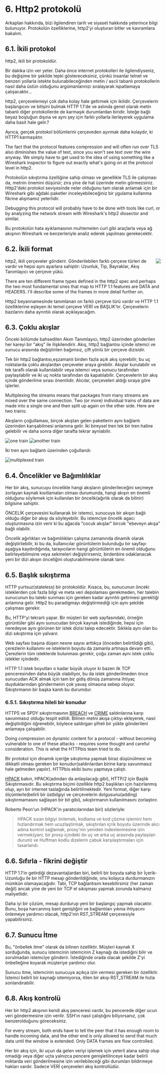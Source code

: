 # 6. Http2 protokolü

Arkaplan hakkında, bizi ilgilendiren tarih ve siyaset hakkında yeterince bilgi bulunuyor. Protokolün özelliklerine, http2'yi oluşturan bitler ve kavramlara bakalım.

## 6.1. İkili protokol

http2, ikili bir protokoldür.

Bir dakika izin ver yeter. Daha önce internet protokolleri ile ilgilendiyseniz, bu değişime bir şekilde tepki göstereceksiniz, çünkü insanlar telnet ve benzeri yollarla istekte bulunabileceğinden metin / ascii tabanlı protokollerin nasıl daha üstün olduğunu argümanlarınızı sıralayarak ispatlamaya çalışacaktır...

http2, çerçevelemeyi çok daha kolay hale getirmek için ikilidir. Çerçevelerin başlangıcını ve bitişini bulmak HTTP 1.1'de ve aslında genel olarak metin tabanlı diğer protokollerde de karmaşık durumlardan biridir. İsteğe bağlı beyaz boşluğun dışına ve aynı şey için farklı yollarla ilerleyerek uygulama daha basit hale gelir.?

Ayrıca, gerçek protokol bölümlerini çerçeveden ayırmak daha kolaydır, ki HTTP1 karmaşıktır.

The fact that the protocol features compression and will often run over TLS also diminishes the value of text, since you won't see text over the wire anyway. We simply have to get used to the idea of using something like a Wireshark inspector to figure out exactly what's going on at the protocol level in http2.

Protokolün sıkıştırma özelliğine sahip olması ve genellikle TLS ile çalışması da, metnin önemini düşürür; zira yine de hat üzerinde metin görmezsiniz. Http2'deki protokol seviyesinde neler olduğunu tam olarak anlamak için bir Wireshark gibi ağdaki paketler inceleyebileceğiniz bir ygulama kullanma fikrine alışmamız yeterlidir.

Debugging this protocol will probably have to be done with tools like curl, or by analyzing the network stream with Wireshark's http2 dissector and similar.

Bu protokolün hata ayıklamasının muhtemelen curl gibi araçlarla veya ağ akışının Wireshark ve benzerleriyle analiz ederek yapılması gerekecektir.

## 6.2. İkili format

<img style="float: right;" src="https://raw.githubusercontent.com/bagder/http2-explained/master/images/frame-layout.png" />

http2, ikili çerçeveler gönderir. Gönderilebilen farklı çerçeve türleri de vardır ve hepsi aynı ayarlara sahiptir: Uzunluk, Tip, Bayraklar, Akış Tanımlayıcı ve çerçeve yükü.

There are ten different frame types defined in the http2 spec and perhaps the two most fundamental ones that map to HTTP 1.1 features are DATA and HEADERS. I'll describe some of the frames in more detail further on.

Http2 beyannamesinde tanımlanan on farklı çerçeve türü vardır ve HTTP 1.1 özelliklerine eşleyen iki temel çerçeve VERİ ve BAŞLIK'tır. Çerçevelerin bazılarını daha ayrıntılı olarak açıklayacağım.

## 6.3. Çoklu akışlar

Önceki bölümde bahsedilen Akım Tanımlayıcı, http2 üzerinden gönderilen her kareyi bir "akış" ile ilişkilendirir. Akış, http2 bağlantısı içinde istemci ve sunucu arasında değiştirilen bağımsız, çift yönlü bir çerçeve dizisidir.

Tek bir http2 bağlantısı,eşzamanlı birden fazla açık akış içerebilir; bu uç noktalarda çoklu akışlardan çerçeveler araya girebilir. Akışlar kurulabilir ve tek taraflı olarak kullanılabilir veya istemci veya sunucu tarafından paylaşılabilir ve iki uç nokta tarafından da kapatılabilir. Çerçevelerin bir akış içinde gönderilme sırası önemlidir. Alıcılar, çerçeveleri aldığı sıraya göre işlerler.

Multiplexing the streams means that packages from many streams are mixed over the same connection. Two (or more) individual trains of data are made into a single one and then split up again on the other side. Here are two trains:

Akışların çoğullaması, birçok akıştan gelen paketlerin aynı bağlantı üzerinden karışabilmesi anlamına gelir. İki bireysel tren tek bir tren haline gelebilir ve daha sonra diğer tarafta tekrar ayrılabilir.

![one train](https://raw.githubusercontent.com/bagder/http2-explained/master/images/train-justin.jpg)
![another train](https://raw.githubusercontent.com/bagder/http2-explained/master/images/train-ikea.jpg)

İki tren aynı bağlantı üzerinden çoğullandı:

![multiplexed train](https://raw.githubusercontent.com/bagder/http2-explained/master/images/train-multiplexed.jpg)

## 6.4. Öncelikler ve Bağımlılıklar

Her bir akış, sunucuyu öncelikle hangi akışların gönderileceğini seçmeye zorlayan kaynak kısıtlamaları olması durumunda, hangi akışın en önemli olduğunu söylemek için kullanılan bir öncelik(ağırlık olarak da bilinir) bilgisine sahiptir.

ÖNCELİK çerçevesini kullanarak bir istemci, sunucuya bir akışın bağlı olduğu diğer bir akışı da söyleyebilir. Bu istemciye öncelik agacı oluşturmasına izin verir  ki bu ağacda "cocuk akışlar" bircok "ebeveyn akışa" bağlı olabilir.

Öncelik ağırlıkları ve bağımlılıkları çalışma zamanında dinamik olarak değiştirilebilir, ki bu da, kullanıcılar görüntülerin bulunduğu bir sayfayı aşağıya kaydırdığında, tarayıcıların hangi görüntülerin en önemli olduğunu belirleyebilmsine veya sekmeleri değiştirirseniz, birdenbire odaklanacak yeni bir dizi akışın önceliğini oluşturabilmesine olanak tanır.

## 6.5. Başlık sıkıştırma

HTTP yurtsuz(stateless) bir protokoldür. Kısaca, bu, sunucunun önceki isteklerden çok fazla bilgi ve meta veri depolaması gerekmeden, her talebin sunucunun bu talebi sunması için gereken kadar ayrıntılı getirmesi gerektiği anlamına gelir. Http2 bu paradigmayı değiştirmediği için aynı şekilde çalışması gerekir.

Bu, HTTP'yi tekrarlı yapar. Bir müşteri bir web sayfasındaki, örneğin görüntüler gibi aynı sunucudan birçok kaynak istediğinde, hepsi için neredeyse aynı görünen bir istek dizisi talep edecektir. Sıklıkla aynı olan bu dizi sıkıştırma için yalvarır.

Web sayfası başına düşen nesne sayısı arttıkça (önceden belirtildiği gibi), çerezlerin kullanımı ve isteklerin boyutu da zamanla artmaya devam etti. Çerezlerin tüm isteklerde bulunması gerekir, çoğu zaman aynı istek çoklu istekler içindedir.

HTTP 1.1 istek boyutları o kadar büyük oluyor ki bazen ilk TCP penceresinden daha büyük olabiliyor, bu da istek gönderilmeden önce sunucudan ACK almak için tam bir gidiş dönüş zamanına ihtiyaç duyduklarından göndermenin çok yavaş olmasına sebep oluyor. Sıkıştırmanın bir başka kanıtı bu durumdur.

### 6.5.1. Sıkıştırma hileli bir konudur

HTTPS ve SPDY sıkıştırmasının [BREACH](http://en.wikipedia.org/wiki/BREACH_%28security_exploit%29) ve [CRIME](http://en.wikipedia.org/wiki/CRIME) saldırılarına karşı savunmasız olduğu tespit edildi. Bilinen metni akışa çıktıyı ekleyerek, nasıl değiştirdiğini öğrenebilir, böylece saldırgan şifreli bir yükte gönderileni anlamaya çalışabilir.

Doing compression on dynamic content for a protocol - without becoming vulnerable to one of these attacks - requires some thought and careful consideration. This is what the HTTPbis team tried to do.

Bir protokol için dinamik içeriğe sıkıştırma yapmak biraz düşünülmesi ve dikkatli olması gereken bir konudur(saldırılardan birine karşı savunmasız hale gelmeden yapılır). HTTPbis ekibi bunu yapmaya çalıştı.

[HPACK](http://www.rfc-editor.org/rfc/rfc7541.txt) bakın, HPACK(adından da anlaşılacağı gibi), HTTP/2 için Başlık Sıkıştırmasıdır. Bu sıkıştırma biçimi özellikle http2 başlıkları için hazırlanmış olup, ayrı bir internet taslağında belirtilmektedir. Yeni format, diğer karşı ölçümlerle(belirli bir üstbilgiyi ve çerçevelerin dolgusunu(adding) sıkıştırmamasını sağlayan bir bit gibi), sıkıştırmanın kullanılmasını zorlaştırır.

Roberto Peon'un (HPACK'in yaratıcılarından biri) sözleriyle:

> HPACK sızan bilgiyi önlemek,
> kodlama ve kod çözme işlemini hem hızlandırmak hem ucuzlaştirmak,
> sıkıştırılan içrik boyutu üzerinde alıcı adına kontrol sağlamak,
> proxy'nin yeniden indexlenmesine izin vermek(yani, bir proxy içindeki ön uç ve arka uç arasında paylaşılan durum)
> ve Huffman kodlu dizelerin çabuk karşılaştırmaları için tasarlandı.

## 6.6. Sıfırla - fikrini değiştir

HTTP 1.1'in getirdiği dezavantajlardan biri, belirli bir boyuta sahip bir İçerik-Uzunluğu ile bir HTTP mesajı gönderildiğinde, onu kolayca durdurmanızın mümkün olamayacağıdır. Tabi, TCP bağlantısını kesebilirsiniz (her zaman değil) ancak yine de yeni bir TCP el sıkışması yapmak zorunda kalmanız maliyetlidir.

Daha iyi bir çözüm, mesajı durdurup yeni bir başlangıç yapmak olacaktır. Bunu, boşa harcanmış bant genişliğini ve bağlantıları yıkma ihtiyacını önlemeye yardımcı olacak, http2'nin RST_STREAM çerçevesiyle yapabilirsiniz.

## 6.7. Sunucu İtme

Bu, "önbellek itme" olarak da bilinen özelliktir. Müşteri kaynak X sorduğunda, sunucu istemcinin istemcinin Z kaynağı da istediğini bilir ve sorulmadan istemciye gönderir. İstediğinde orada olacak şekilde Z'yi önbelleğine koyarak müşteriye yardımcı olur.

Sunucu itme, istemcinin sunucuya açıkça izin vermesi gereken bir özelliktir. İstemci belirli bir kaynağı istemiyorsa, itilen bir akışı RST_STREAM ile hızla sonlandırabilir.

## 6.8. Akış kontrolü

Her bir http2 akışının kendi akış penceresi vardır, bu pencerede diğer ucun veri göndermesine izin verilir. SSH'ın nasıl çalıştığını biliyorsanız, çok benzerolduğunu göreceksiniz.

For every stream, both ends have to tell the peer that it has enough room to handle incoming data, and the other end is only allowed to send that much data until the window is extended. Only DATA frames are flow controlled.

Her bir akış için, iki uçun da gelen veriyi işlemek için yeterli alana sahip olup omadığı veya diğer uçta yalnızca pencere genişletilinceye kadar belirli miktarda veri gönderilmesine izin verilebileceği gibi durumları bildirmeye hakları vardır. Sadece VERİ çerçeveleri akış kontrollüdür.
